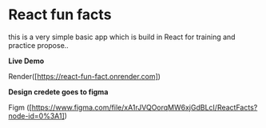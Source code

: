 # React fun facts

this is a very simple basic app which is build in React for training and practice propose.. 

**Live Demo**

Render([https://react-fun-fact.onrender.com])

**Design credete goes to figma**

Figm ([https://www.figma.com/file/xA1rJVQOorqMW6xjGdBLcI/ReactFacts?node-id=0%3A1])
